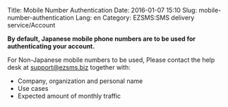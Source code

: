 Title: Mobile Number Authentication
Date: 2016-01-07 15:10
Slug: mobile-number-authentication
Lang: en
Category: EZSMS:SMS delivery service/Account

**By default, Japanese mobile phone numbers are to be used for authenticating your account.**

For Non-Japanese mobile numbers to be used,
Please contact the help desk at support@ezsms.biz together with:

- Company, organization and personal name
- Use cases
- Expected amount of monthly traffic





